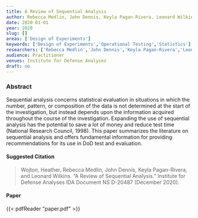 ```yaml
---
title: A Review of Sequential Analysis
author: Rebecca Medlin, John Dennis, Keyla Pagan-Rivera, Leonard Wilkins, Heather Wojton
date: 2020-01-01
year: 2020
slug: []
areas: ['Design of Experiments']
keywords: ['Design of Experiments','Operational Testing','Statistics']
researchers: ['Rebecca Medlin','John Dennis','Keyla Pagan-Rivera','Leonard Wilkins','Heather Wojton']
audience: Practitioner
venues: Institute for Defense Analyses
draft: no
---
```




### Abstract
Sequential analysis concerns statistical evaluation in situations in which the number, pattern, or composition of the data is not determined at the start of the investigation, but instead depends upon the information acquired throughout the course of the investigation. Expanding the use of sequential analysis has the potential to save a lot of money and reduce test time (National Research Council, 1998). This paper summarizes the literature on sequential analysis and offers fundamental information for providing recommendations for its use in DoD test and evaluation.

#### Suggested Citation
> Wojton, Heather, Rebecca Medlin, John Dennis, Keyla Pagan-Rivera, and Leonard Wilkins. “A Review of Sequential Analysis.” Institute for Defense Analyses IDA Document NS D-20487 (December 2020).



#### Paper 
 {{< pdfReader "paper.pdf" >}}



